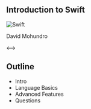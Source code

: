## Introduction to Swift

![Swift](/images/swift_logo.png)

David Mohundro

<-->

## Outline

* Intro
* Language Basics
* Advanced Features
* Questions
